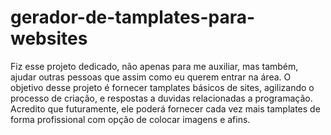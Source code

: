# gerador-de-tamplates-para-websites
Fiz esse projeto dedicado, não apenas para me auxiliar, mas também, ajudar outras pessoas que assim como eu querem entrar na área. O objetivo desse projeto é fornecer tamplates básicos de sites, agilizando o processo de criação, e respostas a duvidas relacionadas a programação. Acredito que futuramente, ele poderá fornecer cada vez mais tamplates de forma profissional com opção de colocar imagens e afins.
